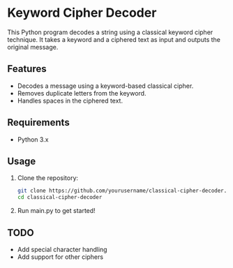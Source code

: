 # Keyword Cipher Decoder

This Python program decodes a string using a classical keyword cipher technique. It takes a keyword and a ciphered text as input and outputs the original message.

## Features

- Decodes a message using a keyword-based classical cipher.
- Removes duplicate letters from the keyword.
- Handles spaces in the ciphered text.

## Requirements

- Python 3.x

## Usage

1. Clone the repository:

   ```bash
   git clone https://github.com/yourusername/classical-cipher-decoder.git
   cd classical-cipher-decoder
   ```

2. Run main.py to get started!

## TODO
- Add special character handling
- Add support for other ciphers
